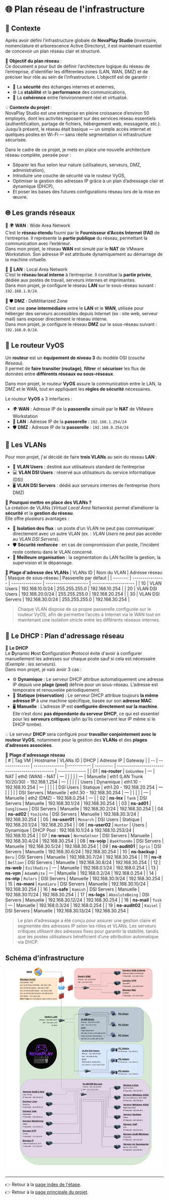 # 🌐 Plan réseau de l'infrastructure

## 📝 Contexte
Après avoir défini l’infrastructure globale de **NovaPlay Studio** (inventaire, nomenclature et arborescence Active Directory), il est maintenant essentiel de concevoir un plan réseau clair et structuré.

🎯 **Objectif du plan réseau** :  
Ce document a pour but de définir l’architecture logique du réseau de l’entreprise, d’identifier les différentes zones (LAN, WAN, DMZ) et de préciser leur rôle au sein de l’infrastructure.
L’objectif est de garantir :
- 🔐 La **sécurité** des échanges internes et externes,
- ⚙️ La **stabilité** et la **performance** des communications,
- 🧭 La **cohérence** entre l’environnement réel et virtualisé.

💡 **Contexte du projet** :  
NovaPlay Studio est une entreprise en pleine croissance d’environ 50 employés, dont les activités reposent sur des services réseau essentiels (authentification, partage de fichiers, hébergement web, messagerie, etc.).  
Jusqu’à présent, le réseau était basique — un simple accès internet et quelques postes en Wi-Fi — sans réelle segmentation ni infrastructure sécurisée.

Dans le cadre de ce projet, je mets en place une nouvelle architecture réseau complète, pensée pour :
- Séparer les flux selon leur nature (utilisateurs, serveurs, DMZ, administration),
- Introduire une couche de sécurité via le routeur VyOS,
- Optimiser la gestion des adresses IP grâce à un plan d’adressage clair et dynamique (DHCP),
- Et poser les bases des futures configurations réseau lors de la mise en œuvre.

## 🌐 Les grands réseaux

🔹 🌍 **WAN** : Wide Area Network  
C’est le **réseau étendu** fourni par le **Fournisseur d’Accès Internet (FAI)** de l’entreprise. Il représente la **partie publique** du réseau, permettant la communication avec l’extérieur.  
Dans mon projet, le réseau **WAN** est simulé par le **NAT** de VMware Workstation. Son adresse IP est attribuée dynamiquement au démarrage de la machine virtuelle.

🔹 🏢 **LAN** : Local Area Network  
C’est le **réseau local interne** à l’entreprise. Il constitue la **partie privée**, dédiée aux postes de travail, serveurs internes et imprimantes.  
Dans mon projet, je configure le réseau **LAN** sur le sous-réseau suivant : `192.168.1.0/24`.  

🔹 🛡️ **DMZ** : DeMilitarized Zone  
C’est une **zone intermédiaire** entre le **LAN** et le **WAN**, utilisée pour héberger des serveurs accessibles depuis Internet (ex : site web, serveur mail) sans exposer directement le réseau interne.  
Dans mon projet, je configure le réseau **DMZ** sur le sous-réseau suivant : `192.168.0.0/24`.

## 🛜 Le routeur VyOS
Un **routeur** est un **équipement de niveau 3** du modèle OSI (*couche Réseau*).  
Il permet de **faire transiter (routage)**, **filtrer** et **sécuriser** les flux de données entre **différents réseaux ou sous-réseaux**.  

Dans mon projet, le routeur **VyOS** assure la communication entre le LAN, la DMZ et le WAN, tout en appliquant les **règles de sécurité** nécessaires.  

Le routeur **VyOS** a 3 interfaces : 
- 🌍 **WAN** : Adresse IP de la **passerelle** simulé par le **NAT** de VMware Workstation
- 🏢 **LAN** : Adresse IP de la **passerelle** : `192.168.1.254/24`
- 🛡️ **DMZ** : Adresse IP de la **passerelle** : `192.168.0.254/24`

## 🧩 Les VLANs
Pour mon projet, j'ai décidé de faire **trois VLANs** au sein du réseau **LAN** :
- 👥 **VLAN Users** : destiné aux utilisateurs standard de l’entreprise
- 💻 **VLAN DSI Users** : réservé aux utilisateurs du service informatique (DSI)
- 🖥️ **VLAN DSI Servers** : dédié aux serveurs internes de l’entreprise (hors DMZ)

🔹 **Pourquoi mettre en place des VLANs ?**  
La création de VLANs (*Virtual Local Area Networks*) permet d’améliorer la **sécurité** et la **gestion du réseau**.  
Elle offre plusieurs avantages :  
- 🚫 **Isolation des flux** : un poste d’un VLAN ne peut pas communiquer directement avec un autre VLAN (ex. : *VLAN Users* ne peut pas accéder au *VLAN DSI Servers*).
- 🛡️ **Sécurité renforcée** : en cas de compromission d’un poste, l’incident reste contenu dans le VLAN concerné.
- 🧭 **Meilleure organisation** : la segmentation du LAN facilite la gestion, la supervision et le dépannage.

🔹 **Plage d'adresse des VLANs** 
| VLANs ID | Nom du VLAN      | Adresse réseau  | Masque de sous-réseau | Passerelle par défaut |
| -------: | ---------------- | --------------- | --------------------- | --------------------- |
| 10       | VLAN Users       | 192.168.10.0/24 | 255.255.255.0         | 192.168.10.254        |
| 20       | VLAN DSI Users   | 192.168.20.0/24 | 255.255.255.0         | 192.168.20.254        |
| 30       | VLAN DSI Servers | 192.168.30.0/24 | 255.255.255.0         | 192.168.30.254        |

> Chaque VLAN dispose de sa propre passerelle configurée sur le routeur VyOS, afin de permettre l’accès à Internet via le WAN tout en maintenant une isolation stricte entre les différents réseaux internes.

## 🧭 Le DHCP : Plan d'adressage réseau
🔹 **Le DHCP**  
Le **D**ynamic **H**ost **C**onfiguration **P**rotocol évite d'avoir à configurer manuellement les adresses sur chaque poste sauf si cela est nécessaire (*Exemple : les serveurs*).  
Dans mon projet, je vais avoir 3 cas :
- ⚙️ **Dynamique** : Le serveur DHCP attribue automatiquement une adresse IP depuis une **plage (pool)** définie pour un sous-réseau. L’adresse est temporaire et renouvelée périodiquement.
- 📘 **Statique (réservation)** : Le serveur DHCP attribue toujours **la même adresse IP** à une machine spécifique, basée sur son **adresse MAC**.
- 🖥️ **Manuelle** : L’adresse IP est **configurée directement sur la machine**. Elle n’est donc **pas dépendante du serveur DHCP**, ce qui est essentiel pour les **serveurs critiques** (afin qu’ils conservent leur IP même si le DHCP tombe).

💡 Le serveur **DHCP** sera configuré pour **travailler conjointement avec le routeur VyOS**, notamment pour la gestion des **VLANs** et des **plages d’adresses associées**.

🔹 **Plage d'adressage réseau**  
| #  | Tag VM         | Hostname        | VLANs ID    | DHCP      | Adresse IP                                      | Gateway        |
| -- | -------------- | --------------- |------------ | --------- | ----------------------------------------------- | -------------- |
| 01 | **ns-router**  | `GoGunHee`      | —           | NAT       | eth0 (WAN) - NAT                                | —              |
|    |                |                 | —           | Manuelle  | eth1 (LAN Trunk 10/20/30) - 192.168.1.254       | —              |
|    |                |                 | Users       | Dynamique | eth1.10 - 192.168.10.254                        | —              |
|    |                |                 | DSI Users   | Statique  | eth1.20 - 192.168.20.254                        | —              |
|    |                |                 | DSI Servers | Manuelle  | eth1.30 - 192.168.30.254                        | —              |
|    |                |                 | —           | Manuelle  | eth2 (DMZ) - 192.168.0.254                      | —              |
| 02 | **ns-lnx**     | `Tank`          | DSI Servers | Manuelle  | 192.168.30.1/24                                 | 192.168.30.254 |
| 03 | **ns-ad01**    | `SungJinwoo`    | DSI Servers | Manuelle  | 192.168.30.2/24                                 | 192.168.30.254 |
| 04 | **ns-ad02**    | `YooJinho`      | DSI Servers | Manuelle  | 192.168.30.3/24                                 | 192.168.30.254 |
| 05 | **ns-user01**  | `Monarch`       | DSI Users   | Statique  | 192.168.20.1/24                                 | 192.168.20.254 |
| 06 | **ns-user02**  | `Hunter`        | Users       | Dynamique | DHCP Pool : 192.168.10.1/24 à 192.168.10.253/24 | 192.168.10.254 |
| 07 | **ns-wsus**    | `NormaSelner`   | DSI Servers | Manuelle  | 192.168.30.4/24                                 | 192.168.30.254 |
| 08 | **ns-voip**    | `BaekYoonHo`    | DSI Servers | Manuelle  | 192.168.30.5/24                                 | 192.168.30.254 |
| 09 | **ns-audit01** | `Igris`         | DSI Servers | Manuelle  | 192.168.30.6/24                                 | 192.168.30.254 |
| 10 | **ns-backup**  | `Beru`          | DSI Servers | Manuelle  | 192.168.30.7/24                                 | 192.168.30.254 |
| 11 | **ns-it**      | `Bellion`       | DSI Servers | Manuelle  | 192.168.30.8/24                                 | 192.168.30.254 |
| 12 | **ns-web**     | `EsilRadiru`    | —           | Manuelle  | 192.168.0.1/24                                  | 192.168.0.254  |
| 13 | **ns-vpn**     | `AdamWhite`     | —           | Manuelle  | 192.168.0.2/24                                  | 192.168.0.254  |
| 14 | **ns-ntp**     | `Rulers`        | DSI Servers | Manuelle  | 192.168.30.9/24                                 | 192.168.30.254 |
| 15 | **ns-moni**    | `Kandiaru`      | DSI Servers | Manuelle  | 192.168.30.10/24                                | 192.168.30.254 |
| 16 | **ns-safe**    | `Kamish`        | DSI Servers | Manuelle  | 192.168.30.11/24                                | 192.168.30.254 |
| 17 | **ns-logs**    | `AbsoluteBeing` | DSI Servers | Manuelle  | 192.168.30.12/24                                | 192.168.30.254 |
| 18 | **ns-mail**    | `Tusk`          | —           | Manuelle  | 192.168.0.3/24                                  | 192.168.0.254  |
| 19 | **ns-audit02** | `Kaisel`        | DSI Servers | Manuelle  | 192.168.30.13/24                                | 192.168.30.254 |

> Le plan d’adressage a été conçu pour assurer une gestion claire et segmentée des adresses IP selon les rôles et VLANs. Les serveurs critiques utilisent des adresses fixes pour garantir la stabilité, tandis que les postes utilisateurs bénéficient d’une attribution automatique via DHCP.

## Schéma d'infrastructure
![schema](/Installations/Etape1/Ressources/InfraNS.drawio.png)

---

👉 Retour à la [page index de l'étape](/Installations/Etape1/0-index.md).   
👉 Retour à la [page principale du projet](/README.md).  